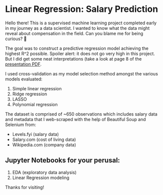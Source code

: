 # Linear Regression: Salary Prediction
Hello there! This is a supervised machine learning project completed early in my journey as a data scientist. I wanted to know what the data might reveal about compensation in the field. Can you blame me for being curious? :monkey:

The goal was to construct a predictive regression model achieving the highest R^2 possible. Spoiler alert: it does not go very high in this project. But I did get some neat interpretations (take a look at page 8 of the [presentation PDF](https://github.com/fw192020/linear_regression/blob/master/linear_regression_presentation.pdf). 

I used cross-validation as my model selection method amongst the various models evaluated:
1. Simple linear regression
2. Ridge regression
3. LASSO
4. Polynomial regression

The dataset is comprised of ~650 observations which includes salary data and metadata that I web-scraped with the help of Beautiful Soup and Selenium from:
* Levels.fyi (salary data)
* Salary.com (cost of living data)
* Wikipedia.com (company data)

## Jupyter Notebooks for your perusal:
1. EDA (exploratory data analysis)
2. Linear Regression modeling

Thanks for visiting!


